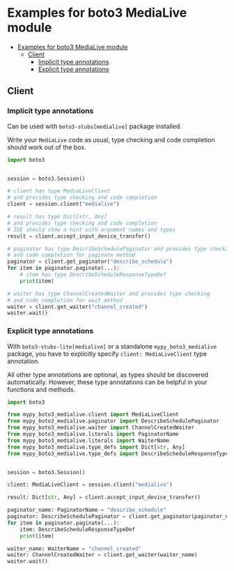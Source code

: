 <a id="examples-for-boto3-medialive-module"></a>

# Examples for boto3 MediaLive module

- [Examples for boto3 MediaLive module](#examples-for-boto3-medialive-module)
  - [Client](#client)
    - [Implicit type annotations](#implicit-type-annotations)
    - [Explicit type annotations](#explicit-type-annotations)

<a id="client"></a>

## Client

<a id="implicit-type-annotations"></a>

### Implicit type annotations

Can be used with `boto3-stubs[medialive]` package installed.

Write your `MediaLive` code as usual, type checking and code completion should
work out of the box.

```python
import boto3


session = boto3.Session()

# client has type MediaLiveClient
# and provides type checking and code completion
client = session.client("medialive")

# result has type Dict[str, Any]
# and provides type checking and code completion
# IDE should show a hint with argument names and types
result = client.accept_input_device_transfer()

# paginator has type DescribeSchedulePaginator and provides type checking
# and code completion for paginate method
paginator = client.get_paginator("describe_schedule")
for item in paginator.paginate(...):
    # item has type DescribeScheduleResponseTypeDef
    print(item)

# waiter has type ChannelCreatedWaiter and provides type checking
# and code completion for wait method
waiter = client.get_waiter("channel_created")
waiter.wait()
```

<a id="explicit-type-annotations"></a>

### Explicit type annotations

With `boto3-stubs-lite[medialive]` or a standalone `mypy_boto3_medialive`
package, you have to explicitly specify `client: MediaLiveClient` type
annotation.

All other type annotations are optional, as types should be discovered
automatically. However, these type annotations can be helpful in your functions
and methods.

```python
import boto3

from mypy_boto3_medialive.client import MediaLiveClient
from mypy_boto3_medialive.paginator import DescribeSchedulePaginator
from mypy_boto3_medialive.waiter import ChannelCreatedWaiter
from mypy_boto3_medialive.literals import PaginatorName
from mypy_boto3_medialive.literals import WaiterName
from mypy_boto3_medialive.type_defs import Dict[str, Any]
from mypy_boto3_medialive.type_defs import DescribeScheduleResponseTypeDef


session = boto3.Session()

client: MediaLiveClient = session.client("medialive")

result: Dict[str, Any] = client.accept_input_device_transfer()

paginator_name: PaginatorName = "describe_schedule"
paginator: DescribeSchedulePaginator = client.get_paginator(paginator_name)
for item in paginator.paginate(...):
    item: DescribeScheduleResponseTypeDef
    print(item)

waiter_name: WaiterName = "channel_created"
waiter: ChannelCreatedWaiter = client.get_waiter(waiter_name)
waiter.wait()
```
